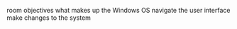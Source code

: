 room objectives
	what makes up the Windows OS
	navigate the user interface
	make changes to the system 
